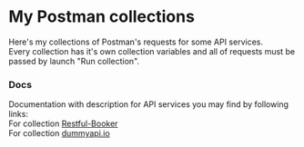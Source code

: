# My Postman collections
  Here's my collections of Postman's requests for some API services.\
  Every collection has it's own collection variables and all of requests must be passed by launch "Run collection".

### Docs
  Documentation with description for API services you may find by following links:\
  For collection [Restful-Booker](https://restful-booker.herokuapp.com/apidoc/index.html)\
  For collection [dummyapi.io](https://dummyapi.io/docs)
